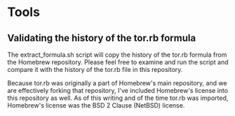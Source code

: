 # Tools

## Validating the history of the tor.rb formula

The extract_formula.sh script will copy the history of the tor.rb formula from the Homebrew repository.
Please feel free to examine and run the script and compare it with the history of the tor.rb file in this repository.

Because tor.rb was originally a part of Homebrew's main repository, and we are effectively forking that repository, I've included Homebrew's license into this repository as well.
As of this writing and of the time tor.rb was imported, Homebrew's license was the BSD 2 Clause (NetBSD) license.
